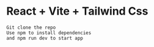 # React + Vite + Tailwind Css


```
Git clone the repo
Use npm to install dependencies 
and npm run dev to start app
 ```
